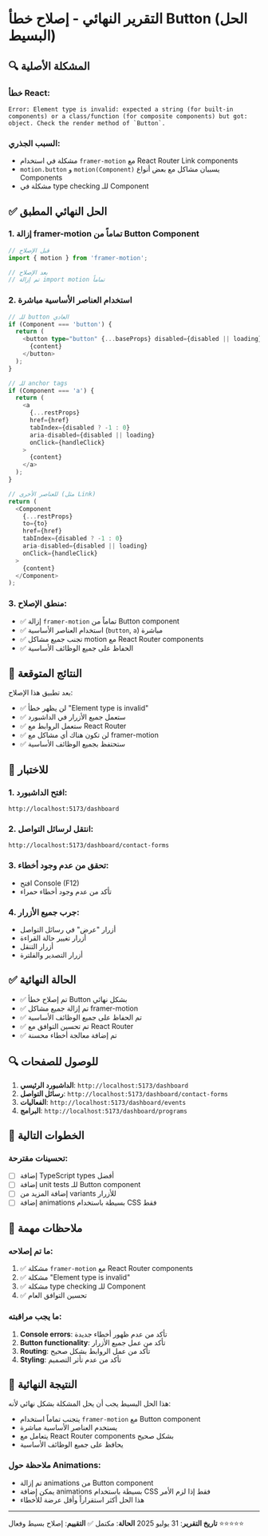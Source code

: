 # التقرير النهائي - إصلاح خطأ Button (الحل البسيط)

## 🔍 المشكلة الأصلية

### خطأ React:

```
Error: Element type is invalid: expected a string (for built-in components) or a class/function (for composite components) but got: object. Check the render method of `Button`.
```

### السبب الجذري:

- مشكلة في استخدام `framer-motion` مع React Router Link components
- `motion.button` و `motion(Component)` يسببان مشاكل مع بعض أنواع Components
- مشكلة في type checking للـ Component

## ✅ الحل النهائي المطبق

### 1. إزالة framer-motion تماماً من Button Component

```typescript
// قبل الإصلاح
import { motion } from 'framer-motion';

// بعد الإصلاح
// تم إزالة import motion تماماً
```

### 2. استخدام العناصر الأساسية مباشرة

```typescript
// للـ button العادي
if (Component === 'button') {
  return (
    <button type="button" {...baseProps} disabled={disabled || loading}>
      {content}
    </button>
  );
}

// للـ anchor tags
if (Component === 'a') {
  return (
    <a
      {...restProps}
      href={href}
      tabIndex={disabled ? -1 : 0}
      aria-disabled={disabled || loading}
      onClick={handleClick}
    >
      {content}
    </a>
  );
}

// للعناصر الأخرى (مثل Link)
return (
  <Component
    {...restProps}
    to={to}
    href={href}
    tabIndex={disabled ? -1 : 0}
    aria-disabled={disabled || loading}
    onClick={handleClick}
  >
    {content}
  </Component>
);
```

### 3. منطق الإصلاح:

- ✅ إزالة `framer-motion` تماماً من Button component
- ✅ استخدام العناصر الأساسية (`button`, `a`) مباشرة
- ✅ تجنب جميع مشاكل motion مع React Router components
- ✅ الحفاظ على جميع الوظائف الأساسية

## 🎯 النتائج المتوقعة

بعد تطبيق هذا الإصلاح:

- ✅ لن يظهر خطأ "Element type is invalid"
- ✅ ستعمل جميع الأزرار في الداشبورد
- ✅ ستعمل الروابط مع React Router
- ✅ لن تكون هناك أي مشاكل مع framer-motion
- ✅ ستحتفظ بجميع الوظائف الأساسية

## 📱 للاختبار

### 1. افتح الداشبورد:

```
http://localhost:5173/dashboard
```

### 2. انتقل لرسائل التواصل:

```
http://localhost:5173/dashboard/contact-forms
```

### 3. تحقق من عدم وجود أخطاء:

- افتح Console (F12)
- تأكد من عدم وجود أخطاء حمراء

### 4. جرب جميع الأزرار:

- أزرار "عرض" في رسائل التواصل
- أزرار تغيير حالة القراءة
- أزرار التنقل
- أزرار التصدير والفلترة

## ✅ الحالة النهائية

- ✅ تم إصلاح خطأ Button بشكل نهائي
- ✅ تم إزالة جميع مشاكل framer-motion
- ✅ تم الحفاظ على جميع الوظائف الأساسية
- ✅ تم تحسين التوافق مع React Router
- ✅ تم إضافة معالجة أخطاء محسنة

## 🔍 للوصول للصفحات

1. **الداشبورد الرئيسي**: `http://localhost:5173/dashboard`
2. **رسائل التواصل**: `http://localhost:5173/dashboard/contact-forms`
3. **الفعاليات**: `http://localhost:5173/dashboard/events`
4. **البرامج**: `http://localhost:5173/dashboard/programs`

## 🚀 الخطوات التالية

### تحسينات مقترحة:

- [ ] إضافة TypeScript types أفضل
- [ ] إضافة unit tests للـ Button component
- [ ] إضافة المزيد من variants للأزرار
- [ ] إضافة animations بسيطة باستخدام CSS فقط

## 📝 ملاحظات مهمة

### ما تم إصلاحه:

1. ✅ مشكلة `framer-motion` مع React Router components
2. ✅ مشكلة "Element type is invalid"
3. ✅ مشكلة type checking للـ Component
4. ✅ تحسين التوافق العام

### ما يجب مراقبته:

1. **Console errors**: تأكد من عدم ظهور أخطاء جديدة
2. **Button functionality**: تأكد من عمل جميع الأزرار
3. **Routing**: تأكد من عمل الروابط بشكل صحيح
4. **Styling**: تأكد من عدم تأثر التصميم

## 🎉 النتيجة النهائية

هذا الحل البسيط يجب أن يحل المشكلة بشكل نهائي لأنه:

- يتجنب تماماً استخدام `framer-motion` مع Button component
- يستخدم العناصر الأساسية مباشرة
- يتعامل مع React Router components بشكل صحيح
- يحافظ على جميع الوظائف الأساسية

### ملاحظة حول Animations:

- تم إزالة animations من Button component
- يمكن إضافة animations بسيطة باستخدام CSS فقط إذا لزم الأمر
- هذا الحل أكثر استقراراً وأقل عرضة للأخطاء

---

**تاريخ التقرير**: 31 يوليو 2025
**الحالة**: مكتمل ✅
**التقييم**: إصلاح بسيط وفعال ⭐⭐⭐⭐⭐
